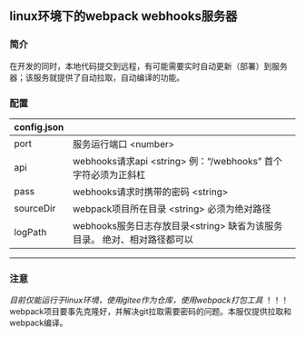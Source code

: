 ## linux环境下的webpack webhooks服务器

### 简介
在开发的同时，本地代码提交到远程，有可能需要实时自动更新（部署）到服务器；该服务就提供了自动拉取，自动编译的功能。

### 配置
|config.json||
|-|-|
|port|服务运行端口 \<number\>|
|api|webhooks请求api \<string\> 例：“/webhooks” 首个字符必须为正斜杠|
|pass|webhooks请求时携带的密码 \<string\>|
|sourceDir|webpack项目所在目录 \<string\> 必须为绝对路径|
|logPath|webhooks服务日志存放目录\<string\> 缺省为该服务目录。 绝对、相对路径都可以|

---
### 注意
*目前仅能运行于linux环境，使用gitee作为仓库，使用webpack打包工具*
！！！ webpack项目要事先克隆好，并解决git拉取需要密码的问题。本服仅提供拉取和webpack编译。
